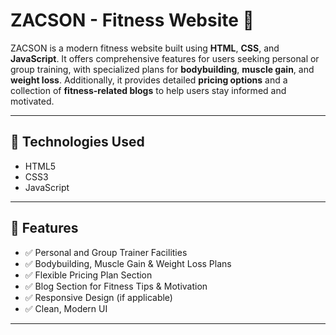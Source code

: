 # ZACSON - Fitness Website 💪

ZACSON is a modern fitness website built using **HTML**, **CSS**, and **JavaScript**. It offers comprehensive features for users seeking personal or group training, with specialized plans for **bodybuilding**, **muscle gain**, and **weight loss**. Additionally, it provides detailed **pricing options** and a collection of **fitness-related blogs** to help users stay informed and motivated.

---

## 🧰 Technologies Used

- HTML5
- CSS3
- JavaScript

---

## 📌 Features

- ✅ Personal and Group Trainer Facilities
- ✅ Bodybuilding, Muscle Gain & Weight Loss Plans
- ✅ Flexible Pricing Plan Section
- ✅ Blog Section for Fitness Tips & Motivation
- ✅ Responsive Design (if applicable)
- ✅ Clean, Modern UI

---



